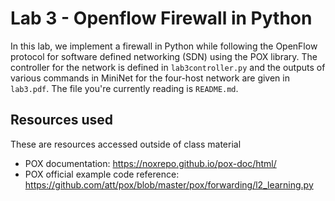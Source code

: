 # Lab 3 - Openflow Firewall in Python
In this lab, we implement a firewall in Python while following the OpenFlow protocol for software defined networking (SDN) using the POX library. The controller for the network is defined in `lab3controller.py` and the outputs of various commands in MiniNet for the four-host network are given in `lab3.pdf`. The file you're currently reading is `README.md`.

## Resources used
These are resources accessed outside of class material
* POX documentation: https://noxrepo.github.io/pox-doc/html/
* POX official example code reference: https://github.com/att/pox/blob/master/pox/forwarding/l2_learning.py